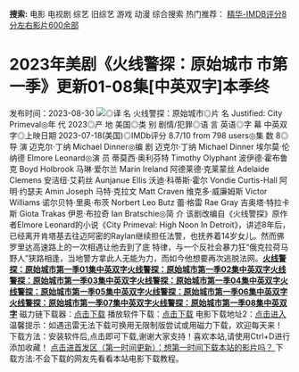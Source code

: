 **搜索:** 电影 电视剧 综艺 旧综艺 游戏 动漫 综合搜索 热门推荐： [精华-IMDB评分8分左右影片600余部](https://www.dytt8.com/html/gndy/jddy/20160320/50510.html)
# 2023年美剧《火线警探：原始城市 市第一季》更新01-08集[中英双字]本季终
发布时间：2023-08-30 
![](https://img9.doubanio.com/view/photo/l_ratio_poster/public/p2895717177.jpg)◎译 名 火线警探：原始城市◎片 名 Justified: City Primeval◎年 代 2023◎产 地 美国◎类 别 剧情/犯罪◎语 言 英语◎字 幕 中英双字◎上映日期 2023-07-18(美国)◎IMDb评分 8.7/10 from 798 users◎集 数 8◎导 演 迈克尔·丁纳 Michael Dinner◎编 剧 迈克尔·丁纳 Michael Dinner 埃尔莫·伦纳德 Elmore Leonard◎演 员 蒂莫西·奥利芬特 Timothy Olyphant 波伊德·霍布鲁克 Boyd Holbrook 马琳·爱尔兰 Marin Ireland 阿德莱德·克莱蒙丝 Adelaide Clemens 安洁纽·艾莉丝 Aunjanue Ellis 沃迪·科蒂斯·霍尔 Vondie Curtis-Hall 阿明·约瑟夫 Amin Joseph 马特·克拉文 Matt Craven 维克多·威廉姆斯 Victor Williams 诺尔贝特·里奥·布茨 Norbert Leo Butz 蕾·格雷 Rae Gray 吉奥塔·特拉卡斯 Giota Trakas 伊恩·布拉奇 Ian Bratschie◎简 介 该剧改编自《火线警探》原作者Elmore Leonard的小说《City Primeval: High Noon In Detroit》，讲述8年后，已经离开肯塔基去往迈阿密的Raylan继续担任法警，也抚养着14岁女儿。然而佛罗里达高速路上的一次相遇让他去到了底 特律，与一个反社会暴力狂“俄克拉荷马野人”狭路相逢，当地警方拿此人无能为力，而如今他想要再次逃脱法网。[**火线警探：原始城市第一季01集中英双字**](magnet:?xt=urn:btih:866caa4734f67c943bc3962d0c1d0d16dde45a7b&dn=%e9%98%b3%e5%85%89%e7%94%b5%e5%bd%b1dygod.org.%e7%81%ab%e7%ba%bf%e8%ad%a6%e6%8e%a2%ef%bc%9a%e5%8e%9f%e5%a7%8b%e5%9f%8e%e5%b8%82%e7%ac%ac%e4%b8%80%e5%ad%a301%e9%9b%86%e4%b8%ad%e8%8b%b1%e5%8f%8c%e5%ad%97.mkv&tr=udp%3a%2f%2ftracker.opentrackr.org%3a1337%2fannounce&tr=udp%3a%2f%2fexodus.desync.com%3a6969%2fannounce)[**火线警探：原始城市第一季02集中英双字**](magnet:?xt=urn:btih:b9c85fe6a276857d7b646b6b850e0caeb3ca8f38&dn=%e9%98%b3%e5%85%89%e7%94%b5%e5%bd%b1dygod.org.%e7%81%ab%e7%ba%bf%e8%ad%a6%e6%8e%a2%ef%bc%9a%e5%8e%9f%e5%a7%8b%e5%9f%8e%e5%b8%82%e7%ac%ac%e4%b8%80%e5%ad%a302%e9%9b%86%e4%b8%ad%e8%8b%b1%e5%8f%8c%e5%ad%97.mkv&tr=udp%3a%2f%2ftracker.opentrackr.org%3a1337%2fannounce&tr=udp%3a%2f%2fexodus.desync.com%3a6969%2fannounce)[**火线警探：原始城市第一季03集中英双字**](magnet:?xt=urn:btih:96fba925797c5f4bc45e44a8d1b053b28fbcf5a1&dn=%e9%98%b3%e5%85%89%e7%94%b5%e5%bd%b1dygod.org.%e7%81%ab%e7%ba%bf%e8%ad%a6%e6%8e%a2%ef%bc%9a%e5%8e%9f%e5%a7%8b%e5%9f%8e%e5%b8%82%e7%ac%ac%e4%b8%80%e5%ad%a303%e9%9b%86%e4%b8%ad%e8%8b%b1%e5%8f%8c%e5%ad%97.mkv&tr=udp%3a%2f%2ftracker.opentrackr.org%3a1337%2fannounce&tr=udp%3a%2f%2fexodus.desync.com%3a6969%2fannounce)[**火线警探：原始城市第一季04集中英双字**](magnet:?xt=urn:btih:077eaa681aeb81606f3400b1a0a3bcbf7d5b851f&dn=%e9%98%b3%e5%85%89%e7%94%b5%e5%bd%b1dygod.org.%e7%81%ab%e7%ba%bf%e8%ad%a6%e6%8e%a2%ef%bc%9a%e5%8e%9f%e5%a7%8b%e5%9f%8e%e5%b8%82%e7%ac%ac%e4%b8%80%e5%ad%a304%e9%9b%86%e4%b8%ad%e8%8b%b1%e5%8f%8c%e5%ad%97.mkv&tr=udp%3a%2f%2ftracker.opentrackr.org%3a1337%2fannounce&tr=udp%3a%2f%2fexodus.desync.com%3a6969%2fannounce)[**火线警探：原始城市第一季05集中英双字**](magnet:?xt=urn:btih:ce49c8083b9d39e298922354a7871eb42104daf9&dn=%e9%98%b3%e5%85%89%e7%94%b5%e5%bd%b1dygod.org.%e7%81%ab%e7%ba%bf%e8%ad%a6%e6%8e%a2%ef%bc%9a%e5%8e%9f%e5%a7%8b%e5%9f%8e%e5%b8%82%e7%ac%ac%e4%b8%80%e5%ad%a305%e9%9b%86%e4%b8%ad%e8%8b%b1%e5%8f%8c%e5%ad%97.mkv&tr=udp%3a%2f%2ftracker.opentrackr.org%3a1337%2fannounce&tr=udp%3a%2f%2fexodus.desync.com%3a6969%2fannounce)[**火线警探：原始城市第一季06集中英双字**](magnet:?xt=urn:btih:094b046372aa174e7576c8e8df571c88fe2640a0&dn=%e9%98%b3%e5%85%89%e7%94%b5%e5%bd%b1dygod.org.%e7%81%ab%e7%ba%bf%e8%ad%a6%e6%8e%a2%ef%bc%9a%e5%8e%9f%e5%a7%8b%e5%9f%8e%e5%b8%82%e7%ac%ac%e4%b8%80%e5%ad%a306%e9%9b%86%e4%b8%ad%e8%8b%b1%e5%8f%8c%e5%ad%97.mkv&tr=udp%3a%2f%2ftracker.opentrackr.org%3a1337%2fannounce&tr=udp%3a%2f%2fexodus.desync.com%3a6969%2fannounce)[**火线警探：原始城市第一季07集中英双字**](magnet:?xt=urn:btih:2ef80b4ca5c00c11fb57957a935e790b2360dae9&dn=%e9%98%b3%e5%85%89%e7%94%b5%e5%bd%b1dygod.org.%e7%81%ab%e7%ba%bf%e8%ad%a6%e6%8e%a2%ef%bc%9a%e5%8e%9f%e5%a7%8b%e5%9f%8e%e5%b8%82%e7%ac%ac%e4%b8%80%e5%ad%a307%e9%9b%86%e4%b8%ad%e8%8b%b1%e5%8f%8c%e5%ad%97.mkv&tr=udp%3a%2f%2ftracker.opentrackr.org%3a1337%2fannounce&tr=udp%3a%2f%2fexodus.desync.com%3a6969%2fannounce)[**火线警探：原始城市第一季08集中英双字**](magnet:?xt=urn:btih:782fd72537c2e46c88c375b83087b24f31d2f6c0&dn=%e9%98%b3%e5%85%89%e7%94%b5%e5%bd%b1dygod.org.%e7%81%ab%e7%ba%bf%e8%ad%a6%e6%8e%a2%ef%bc%9a%e5%8e%9f%e5%a7%8b%e5%9f%8e%e5%b8%82%e7%ac%ac%e4%b8%80%e5%ad%a308%e9%9b%86%e4%b8%ad%e8%8b%b1%e5%8f%8c%e5%ad%97.mkv&tr=udp%3a%2f%2ftracker.opentrackr.org%3a1337%2fannounce&tr=udp%3a%2f%2fexodus.desync.com%3a6969%2fannounce) 磁力链下载器：[点击下载](https://dygod.org/js/bt.htm "qBittorrent") 播放软件下载：[点击下载](https://dygod.org/js/player.htm "PotPlayer") 电影下载地址2：[点击进入](https://dygod.org/ "阳光电影") 温馨提示：如遇迅雷无法下载可换用无限制版尝试或用磁力下载，欢迎每天来！  下载方法：安装软件后,点击即可下载,谢谢大家支持！喜欢本站,请使用Ctrl+D进行添加收藏！ [点击进首发区（第一时间更新）：想第一时间下载本站的影片吗？ ](https://www.ygdy8.net/)下载方法:不会下载的网友先看看本站电影下载教程。